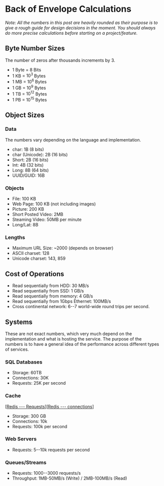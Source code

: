 # Back of Envelope Calculations

*Note: All the numbers in this post are heavily rounded as their purpose is to give a rough guide for design decisions in the moment. You should always do more precise calculations before starting on a project/feature.*

## Byte Number Sizes

The number of zeros after thousands increments by 3.

- 1 Byte = 8 Bits
- 1 KB = $10^3$ Bytes
- 1 MB = $10^6$ Bytes
- 1 GB = $10^9$ Bytes
- 1 TB = $10^{12}$ Bytes
- 1 PB = $10^{15}$ Bytes

## Object Sizes

### Data

The numbers vary depending on the language and implementation.

- char: 1B (8 bits)
- char (Unicode): 2B (16 bits)
- Short: 2B (16 bits)
- Int: 4B (32 bits)
- Long: 8B (64 bits)
- UUID/GUID: 16B

### Objects

- File: 100 KB
- Web Page: 100 KB (not including images)
- Picture: 200 KB
- Short Posted Video: 2MB
- Steaming Video: 50MB per minute
- Long/Lat: 8B

### Lengths

- Maximum URL Size: ~2000 (depends on browser)
- ASCII charset: 128
- Unicode charset: 143, 859

## Cost of Operations

- Read sequentially from HDD: 30 MB/s
- Read sequentially from SSD: 1 GB/s
- Read sequentially from memory: 4 GB/s
- Read sequentially from 1Gbps Ethernet: 100MB/s
- Cross continental network: 6--7 world-wide round trips per second.

## Systems

These are not exact numbers, which very much depend on the implementation and what is hosting the service. The purpose of the numbers is to have a general idea of the performance across different types of services.

### SQL Databases

- Storage: 60TB
- Connections: 30K
- Requests: 25K per second

### Cache

[[Redis --- Requests](https://redis.io/topics/benchmarks)][[Redis --- connections](https://redis.io/topics/clients#:~:text=In%20Redis%202.4%20there%20was,conf.)]

- Storage: 300 GB
- Connections: 10k
- Requests: 100k per second

### Web Servers

- Requests: 5--10k requests per second

### Queues/Streams

- Requests: 1000--3000 requests/s
- Throughput: 1MB-50MB/s (Write) / 2MB-100MB/s (Read)
